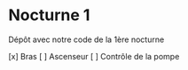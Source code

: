 Nocturne 1
=========

Dépôt avec notre code de la 1ère nocturne

[x] Bras
[ ] Ascenseur
[ ] Contrôle de la pompe
